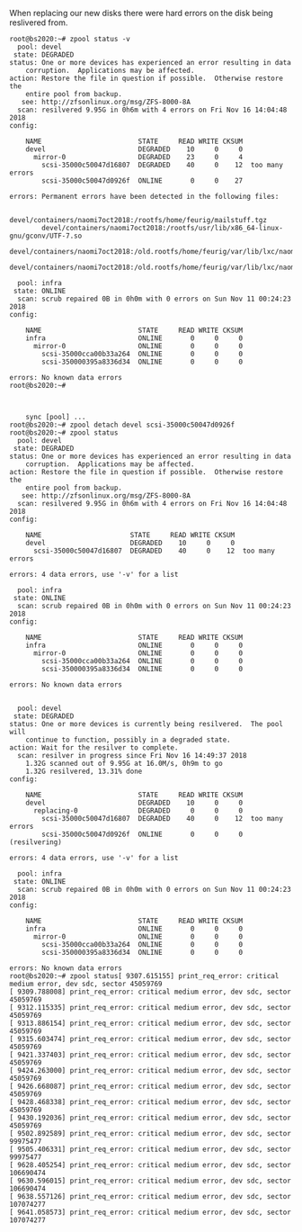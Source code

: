 When replacing our new disks there were hard errors on the disk being reslivered from. 

	
	root@bs2020:~# zpool status -v
	  pool: devel
	 state: DEGRADED
	status: One or more devices has experienced an error resulting in data
		corruption.  Applications may be affected.
	action: Restore the file in question if possible.  Otherwise restore the
		entire pool from backup.
	   see: http://zfsonlinux.org/msg/ZFS-8000-8A
	  scan: resilvered 9.95G in 0h6m with 4 errors on Fri Nov 16 14:04:48 2018
	config:
	
		NAME                        STATE     READ WRITE CKSUM
		devel                       DEGRADED    10     0     0
		  mirror-0                  DEGRADED    23     0     4
		    scsi-35000c50047d16807  DEGRADED    40     0    12  too many errors
		    scsi-35000c50047d0926f  ONLINE       0     0    27
	
	errors: Permanent errors have been detected in the following files:
	
	        devel/containers/naomi7oct2018:/rootfs/home/feurig/mailstuff.tgz
	        devel/containers/naomi7oct2018:/rootfs/usr/lib/x86_64-linux-gnu/gconv/UTF-7.so
	        devel/containers/naomi7oct2018:/old.rootfs/home/feurig/var/lib/lxc/naomi/rootfs/home/feurig/mailstuff.tgz
	        devel/containers/naomi7oct2018:/old.rootfs/home/feurig/var/lib/lxc/naomi/rootfs/home/don/Maildir/.INBOX.arduino/cur/1441292156.M90971P8887.bernie,S=8756,W=8933:2,Sab
	
	  pool: infra
	 state: ONLINE
	  scan: scrub repaired 0B in 0h0m with 0 errors on Sun Nov 11 00:24:23 2018
	config:
	
		NAME                        STATE     READ WRITE CKSUM
		infra                       ONLINE       0     0     0
		  mirror-0                  ONLINE       0     0     0
		    scsi-35000cca00b33a264  ONLINE       0     0     0
		    scsi-350000395a8336d34  ONLINE       0     0     0
	
	errors: No known data errors
	root@bs2020:~# 
	
	
	
		sync [pool] ...
	root@bs2020:~# zpool detach devel scsi-35000c50047d0926f
	root@bs2020:~# zpool status
	  pool: devel
	 state: DEGRADED
	status: One or more devices has experienced an error resulting in data
		corruption.  Applications may be affected.
	action: Restore the file in question if possible.  Otherwise restore the
		entire pool from backup.
	   see: http://zfsonlinux.org/msg/ZFS-8000-8A
	  scan: resilvered 9.95G in 0h6m with 4 errors on Fri Nov 16 14:04:48 2018
	config:
	
		NAME                      STATE     READ WRITE CKSUM
		devel                     DEGRADED    10     0     0
		  scsi-35000c50047d16807  DEGRADED    40     0    12  too many errors
	
	errors: 4 data errors, use '-v' for a list
	
	  pool: infra
	 state: ONLINE
	  scan: scrub repaired 0B in 0h0m with 0 errors on Sun Nov 11 00:24:23 2018
	config:
	
		NAME                        STATE     READ WRITE CKSUM
		infra                       ONLINE       0     0     0
		  mirror-0                  ONLINE       0     0     0
		    scsi-35000cca00b33a264  ONLINE       0     0     0
		    scsi-350000395a8336d34  ONLINE       0     0     0
	
	errors: No known data errors
	
	
	  pool: devel
	 state: DEGRADED
	status: One or more devices is currently being resilvered.  The pool will
		continue to function, possibly in a degraded state.
	action: Wait for the resilver to complete.
	  scan: resilver in progress since Fri Nov 16 14:49:37 2018
		1.32G scanned out of 9.95G at 16.0M/s, 0h9m to go
		1.32G resilvered, 13.31% done
	config:
	
		NAME                        STATE     READ WRITE CKSUM
		devel                       DEGRADED    10     0     0
		  replacing-0               DEGRADED     0     0     0
		    scsi-35000c50047d16807  DEGRADED    40     0    12  too many errors
		    scsi-35000c50047d0926f  ONLINE       0     0     0  (resilvering)
	
	errors: 4 data errors, use '-v' for a list
	
	  pool: infra
	 state: ONLINE
	  scan: scrub repaired 0B in 0h0m with 0 errors on Sun Nov 11 00:24:23 2018
	config:
	
		NAME                        STATE     READ WRITE CKSUM
		infra                       ONLINE       0     0     0
		  mirror-0                  ONLINE       0     0     0
		    scsi-35000cca00b33a264  ONLINE       0     0     0
		    scsi-350000395a8336d34  ONLINE       0     0     0
	
	errors: No known data errors
	root@bs2020:~# zpool status[ 9307.615155] print_req_error: critical medium error, dev sdc, sector 45059769
	[ 9309.788008] print_req_error: critical medium error, dev sdc, sector 45059769
	[ 9312.115335] print_req_error: critical medium error, dev sdc, sector 45059769
	[ 9313.886154] print_req_error: critical medium error, dev sdc, sector 45059769
	[ 9315.603474] print_req_error: critical medium error, dev sdc, sector 45059769
	[ 9421.337403] print_req_error: critical medium error, dev sdc, sector 45059769
	[ 9424.263000] print_req_error: critical medium error, dev sdc, sector 45059769
	[ 9426.668087] print_req_error: critical medium error, dev sdc, sector 45059769
	[ 9428.468338] print_req_error: critical medium error, dev sdc, sector 45059769
	[ 9430.192036] print_req_error: critical medium error, dev sdc, sector 45059769
	[ 9502.892589] print_req_error: critical medium error, dev sdc, sector 99975477
	[ 9505.406331] print_req_error: critical medium error, dev sdc, sector 99975477
	[ 9628.405254] print_req_error: critical medium error, dev sdc, sector 106690474
	[ 9630.596015] print_req_error: critical medium error, dev sdc, sector 106690474
	[ 9638.557126] print_req_error: critical medium error, dev sdc, sector 107074277
	[ 9641.058573] print_req_error: critical medium error, dev sdc, sector 107074277
	